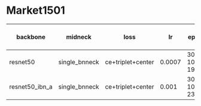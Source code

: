 

# Market1501

| backbone       | midneck       | loss              | lr     | epochs            | gpus | rank-1(w/o re-rank) | mAP(w/o re-rank) | download                                                                    | configuration                     |
| -------------- | ------------- | ----------------- | ------ | ----------------- | ---- | ------------------- | ---------------- | --------------------------------------------------------------------------- | --------------------------------- |
| resnet50       | single_bnneck | ce+triplet+center | 0.0007 | 300[30, 100, 190] | 8    | 95.9(94.4)          | 94.1(86.5)       | [model](https://drive.google.com/open?id=1WNi3J18Gb74LkSVol1dlgYfsMSGzNFSA) | resnet50_best_practice.yaml       |
| resnet50_ibn_a | single_bnneck | ce+triplet+center | 0.001  | 300[30, 100, 230] | 8    | 95.7(95.2)          | 94.3(88.1)       | [model](https://drive.google.com/open?id=1hEhgWFdg5GEpaCldmkZGwO_F8a08Ngdq) | resnet50_ibn_a_best_practice.yaml |